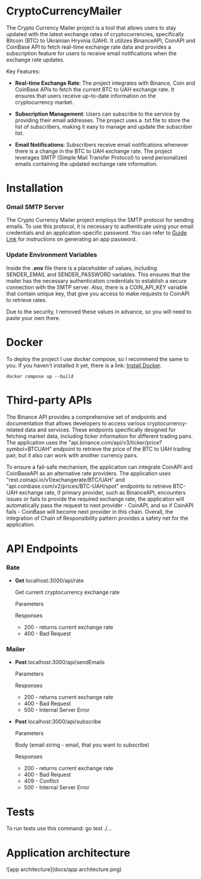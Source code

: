 # CryptoCurrencyMailer
The Crypto Currency Mailer project is a tool that allows users to stay updated with the latest exchange rates of cryptocurrencies, specifically Bitcoin (BTC) to Ukrainian Hryvnia (UAH). 
It utilizes BinanceAPI, CoinAPI and CoinBase API to fetch real-time exchange rate data and provides a subscription feature for users to receive email notifications when the exchange rate updates.

Key Features:

* **Real-time Exchange Rate**: The project integrates with Binance, Coin and CoinBase APIs to fetch the current BTC to UAH exchange rate. It ensures that users receive up-to-date information on the cryptocurrency market.

* **Subscription Management**: Users can subscribe to the service by providing their email addresses. The project uses a .txt file to store the list of subscribers, making it easy to manage and update the subscriber list.

* **Email Notifications**: Subscribers receive email notifications whenever there is a change in the BTC to UAH exchange rate. The project leverages SMTP (Simple Mail Transfer Protocol) to send personalized emails containing the updated exchange rate information.

# Installation

### Gmail SMTP Server
The Crypto Currency Mailer project employs the SMTP protocol for sending emails. To use this protocol, it is necessary to authenticate using your email credentials and an application-specific password. You can refer to [Guide Link](https://kinsta.com/blog/gmail-smtp-server/) for instructions on generating an app password.

### Update Environment Variables
Inside the **.env** file there is a placeholder of values, including SENDER_EMAIL and SENDER_PASSWORD variables. This ensures that the mailer has the necessary authentication credentials to establish a secure connection with the SMTP server.
Also, there is a COIN_API_KEY variable that contain unique key, that give you access to make requests to CoinAPI to retrieve rates.

Due to the security, I removed these values in advance, so you will need to paste your own there.

# Docker
To deploy the project I use docker compose, so I recommend the same to you. If you haven't installed it yet, there is a link: [Install Docker](https://docs.docker.com/desktop/).
```
docker compose up --build
```

# Third-party APIs
The Binance API provides a comprehensive set of endpoints and documentation that allows developers to access various cryptocurrency-related data and services.
These endpoints specifically designed for fetching market data, including ticker information for different trading pairs. The application uses the "api.binance.com/api/v3/ticker/price?symbol=BTCUAH" endpoint to retrieve the price of the BTC to UAH trading pair, but it also can work with another currency pairs.

To ensure a fail-safe mechanism, the application can integrate CoinAPI and CoinBaseAPI as an alternative rate providers.
The application uses "rest.coinapi.io/v1/exchangerate/BTC/UAH" and "api.coinbase.com/v2/prices/BTC-UAH/spot" endpoints to retrieve BTC-UAH exchange rate, 
if primary provider, such as BinanceAPI, encounters issues or fails to provide the required exchange rate, the application will automatically pass the request to next provider - CoinAPI,
and so if CoinAPI fails - CoinBase will become next provider in this chain. 
Overall, the integration of Chain of Responsibility pattern provides a safety net for the application.  

# API Endpoints

### Rate
* **Get** localhost:3000/api/rate
  
    Get current cryptocurrency exchange rate

    Parameters

    Responses
    * 200 - returns current exchange rate
    * 400 - Bad Request

### Mailer

* **Post** localhost:3000/api/sendEmails

    Parameters

    Responses
    * 200 - returns current exchange rate
    * 400 - Bad Request
    * 500 - Internal Server Error


* **Post** localhost:3000/api/subscribe

    Parameters

    Body (email string - email, that you want to subscribe)

    Responses
    * 200 - returns current exchange rate
    * 400 - Bad Request
    * 409 - Conflict
    * 500 - Internal Server Error

# Tests
To run tests use this command: go test ./...

# Application architecture
![app architecture](docs/app architecture.png)